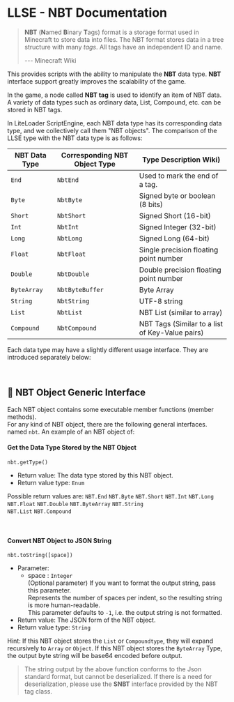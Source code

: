# LLSE - NBT Documentation

> **NBT** (**N**amed **B**inary **T**ags) format is a storage format used in Minecraft to store data into files.
> The NBT format stores data in a tree structure with many *tags*. All tags have an independent ID and name.
>
> --- Minecraft Wiki

This provides scripts with the ability to manipulate the **NBT** data type. **NBT** interface support greatly improves the scalability of the game.

In the game, a node called **NBT tag** is used to identify an item of NBT data. A variety of data types such as ordinary data, List, Compound, etc. can be stored in NBT tags.

In LiteLoader ScriptEngine, each NBT data type has its corresponding data type, and we collectively call them "NBT objects".
The comparison of the LLSE type with the NBT data type is as follows:

| NBT Data Type | Corresponding NBT Object Type | Type Description Wiki)        |
| ----------- | ----------------- | ----------------------------- |
| `End`       | `NbtEnd`          | Used to mark the end of a tag.            |
| `Byte`      | `NbtByte`         | Signed byte or boolean (8 bits)   |
| `Short`     | `NbtShort`        | Signed Short (16-bit)          |
| `Int`       | `NbtInt`          | Signed Integer (32-bit)             |
| `Long`      | `NbtLong`         | Signed Long (64-bit)           |
| `Float`     | `NbtFloat`        | Single precision floating point number   |
| `Double`    | `NbtDouble`       | Double precision floating point number   |
| `ByteArray` | `NbtByteBuffer`   | Byte Array                      |
| `String`    | `NbtString`       | UTF-8 string                  |
| `List`      | `NbtList`         | NBT List (similar to array)       |
| `Compound`  | `NbtCompound`     | NBT Tags (Similar to a list of Key-Value pairs)|

Each data type may have a slightly different usage interface. They are introduced separately below:

<br>

## 🎈 NBT Object Generic Interface 

Each NBT object contains some executable member functions (member methods).  
For any kind of NBT object, there are the following general interfaces. named `nbt`. An example of an NBT object of:

#### Get the Data Type Stored by the NBT Object 

`nbt.getType()`

- Return value: The data type stored by this NBT object.
- Return value type: `Enum`

Possible return values are: `NBT.End` `NBT.Byte` `NBT.Short` `NBT.Int` `NBT.Long`   
`NBT.Float` `NBT.Double` `NBT.ByteArray` `NBT.String`  
`NBT.List` `NBT.Compound`

<br>

#### Convert NBT Object to JSON String 

`nbt.toString([space])`

- Parameter:
  - space : `Integer`  
    (Optional parameter) If you want to format the output string, pass this parameter.  
    Represents the number of spaces per indent, so the resulting string is more human-readable.  
    This parameter defaults to `-1`, i.e. the output string is not formatted.
- Return value: The JSON form of the NBT object.
- Return value type: `String`

Hint: If this NBT object stores the `List` or `Compoundtype`, they will expand recursively to `Array` or `Object`.
If this NBT object stores the `ByteArray` Type, the output byte string will be base64 encoded before output.

> The string output by the above function conforms to the Json standard format, but cannot be deserialized.
> If there is a need for deserialization, please use the **SNBT** interface provided by the NBT tag class.

<br>